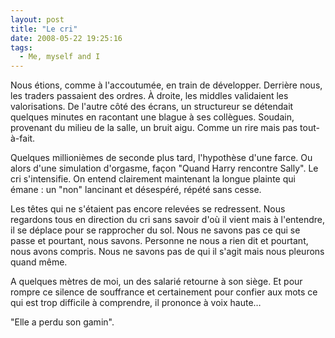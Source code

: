 ```yaml
---
layout: post
title: "Le cri"
date: 2008-05-22 19:25:16
tags:
  - Me, myself and I
---
```


Nous étions, comme à l'accoutumée, en train de développer. Derrière nous, les traders passaient des ordres. À droite, les middles validaient les valorisations. De l'autre côté des écrans, un structureur se détendait quelques minutes en racontant une blague à ses collègues. Soudain, provenant du milieu de la salle, un bruit aigu. Comme un rire mais pas tout-à-fait.

Quelques millionièmes de seconde plus tard, l'hypothèse d'une farce. Ou alors d'une simulation d'orgasme, façon "Quand Harry rencontre Sally". Le cri s'intensifie. On entend clairement maintenant la longue plainte qui émane&nbsp;: un "non" lancinant et désespéré, répété sans cesse.

Les têtes qui ne s'étaient pas encore relevées se redressent. Nous regardons tous en direction du cri sans savoir d'où il vient mais à l'entendre, il se déplace pour se rapprocher du sol. Nous ne savons pas ce qui se passe et pourtant, nous savons. Personne ne nous a rien dit et pourtant, nous avons compris. Nous ne savons pas de qui il s'agit mais nous pleurons quand même.

A quelques mètres de moi, un des salarié retourne à son siège. Et pour rompre ce silence de souffrance et certainement pour confier aux mots ce qui est trop difficile à comprendre, il prononce à voix haute…

"Elle a perdu son gamin".